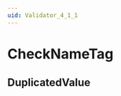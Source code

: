 ```yaml
---
uid: Validator_4_1_1
---
```


# CheckNameTag

## DuplicatedValue

<!-- Description, Properties, ... sections are auto-generated. -->
<!-- REPLACE ME AUTO-GENERATION -->

<!-- Uncomment to add extra details -->
<!--### Details-->

<!-- Uncomment to add example code -->
<!--### Example code-->
